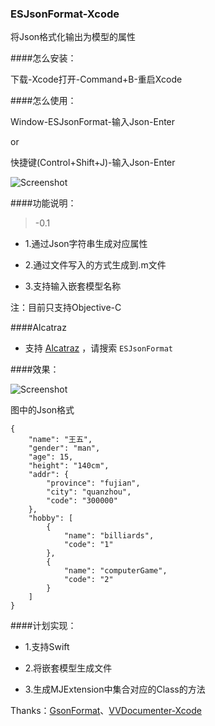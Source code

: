 ### ESJsonFormat-Xcode
将Json格式化输出为模型的属性

####怎么安装：

下载-Xcode打开-Command+B-重启Xcode

####怎么使用：

Window-ESJsonFormat-输入Json-Enter

or

快捷键(Control+Shift+J)-输入Json-Enter

![Screenshot](https://github.com/EnjoySR/ESJsonFormat-Xcode/blob/master/ScreenShot/ScreenShot1.png)

####功能说明：
> -0.1

* 1.通过Json字符串生成对应属性

* 2.通过文件写入的方式生成到.m文件

* 3.支持输入嵌套模型名称

注：目前只支持Objective-C

####Alcatraz
* 支持 [Alcatraz](http://alcatraz.io/) ，请搜索 `ESJsonFormat`

####效果：

![Screenshot](https://github.com/EnjoySR/ESJsonFormat-Xcode/blob/master/ScreenShot/ScreenShot2.gif)

图中的Json格式
~~~
{
    "name": "王五",
    "gender": "man",
    "age": 15,
    "height": "140cm",
    "addr": {
        "province": "fujian",
        "city": "quanzhou",
        "code": "300000"
    },
    "hobby": [
        {
            "name": "billiards",
            "code": "1"
        },
        {
            "name": "computerGame",
            "code": "2"
        }
    ]
}
~~~

####计划实现：

* 1.支持Swift

* 2.将嵌套模型生成文件

* 3.生成MJExtension中集合对应的Class的方法

Thanks：[GsonFormat](https://github.com/zzz40500/GsonFormat)、[VVDocumenter-Xcode](https://github.com/onevcat/VVDocumenter-Xcode)
